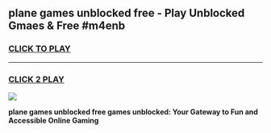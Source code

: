 
## plane games unblocked free - Play Unblocked Gmaes & Free #m4enb
<h3>
<a href="https://news.freeplayer.one?title=plane_games_unblocked_free&ref=03M">CLICK TO PLAY</a></h3>
<hr>

<h3>
<a href="https://news.freeplayer.one?title=plane_games_unblocked_free&ref=03M">CLICK 2 PLAY</a>
  
</h3>

<a href="https://news.freeplayer.one?title=plane_games_unblocked_free&ref=03M"><img src="https://clearcache.store/games.png"></a>


**plane games unblocked free games unblocked: Your Gateway to Fun and Accessible Online Gaming**
